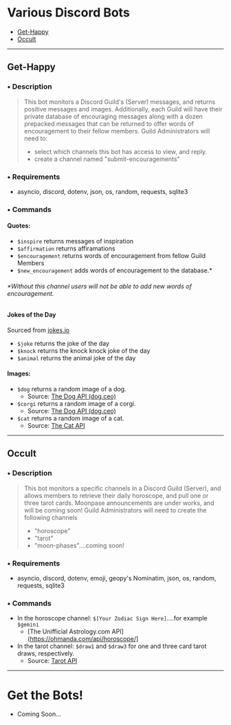 # Various Discord Bots
* [Get-Happy](https://github.com/CelinaWalkowicz/Discord-Bots/blob/main/README.md#get-happy)
* [Occult](https://github.com/CelinaWalkowicz/Discord-Bots/blob/main/README.md#occult)

---

## **Get-Happy**
### • Description 
> This bot monitors a Discord Guild's (Server) messages, and returns positive messages and images.
> Additionally, each Guild will have their private database of encouraging messages along with a dozen
> prepacked messages that can be returned to offer words of encouragement to their fellow members.
> Guild Administrators will need to: 
>   - select which channels this bot has access to view, and reply. 
>   - create a channel named "submit-encouragements" 

### • Requirements
  - asyncio, discord, dotenv, json, os, random, requests, sqlite3

### • Commands

#### Quotes:
  - `$inspire` returns messages of inspiration
  - `$affirmation` returns affiramations
  - `$encouragement` returns words of encouragement from fellow Guild Members
  - `$new_encouragement` adds words of encouragement to the database.*

###### *Without this channel users will not be able to add new words of encouragement.

#### Jokes of the Day
Sourced from [jokes.io](https://jokes.one/api/joke/#python)
  - `$joke` returns the joke of the day
  - `$knock` returns the knock knock joke of the day
  - `$animal` returns the animal joke of the day

#### Images:
  - `$dog` returns a random image of a dog. 
    -  Source: [The Dog API (dog.ceo)](https://dog.ceo)
  - `$corgi` returns a random image of a corgi. 
    - Source: [The Dog API (dog.ceo)](https://dog.ceo)
  - `$cat` returns a random image of a cat.
    - Source: [The Cat API](https://thecatapi.com/)

---

## Occult
### • Description 
> This bot monitors a specific channels in a Discord Guild (Server), and allows members to retrieve their daily
> horoscope, and pull one or three tarot cards. Moonpase announcements are under works, and will be coming soon!
> Guild Administrators will need to create the following channels
>   - "horoscope"
>   - "tarot"
>   - "moon-phases"....coming soon!

### • Requirements
  - asyncio, discord, dotenv, emoji, geopy's Nominatim, json, os, random, requests, sqlite3

### • Commands
- In the horoscope channel: `$[Your Zodiac Sign Here]`....for example `$gemini`
  - [The Unifficial Astrology.com API](https://ohmanda.com/api/horoscope/]
- In the tarot channel: `$draw1` and `$draw3` for one and three card tarot draws, respectively.
  - Source: [Tarot API](https://github.com/ekelen/tarot-api)

---

# Get the Bots!
- Coming Soon...
